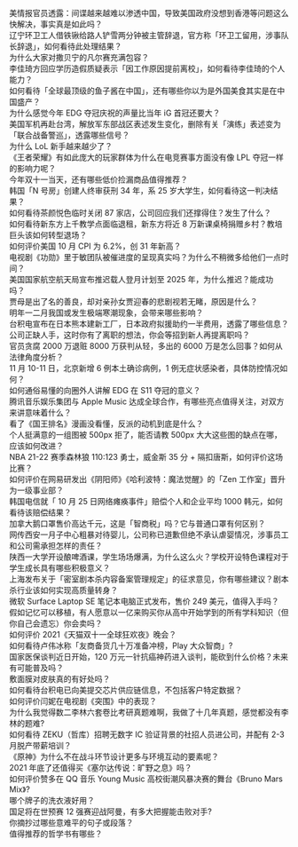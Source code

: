 美情报官员透露：间谍越来越难以渗透中国，导致美国政府没想到香港等问题这么快解决，事实真是如此吗？  
辽宁环卫工人借铁锹给路人铲雪两分钟被主管辞退，官方称「环卫工留用，涉事队长辞退」，如何看待此处理结果？  
为什么大家对撒贝宁的凡尔赛充满包容？  
李佳琦方回应学历造假质疑表示「因工作原因提前离校」，如何看待李佳琦的个人能力？  
如何看待「全球最顶级的鱼子酱在中国」，还有哪些你以为是外国美食其实是在中国盛产？  
为什么感觉今年 EDG 夺冠庆祝的声量比当年 iG 首冠还要大？  
美国军机再赴台湾，解放军东部战区表述发生变化，删除有关「演练」表述变为「联合战备警巡」，透露哪些信号？  
为什么 LoL 新手越来越少了？  
《王者荣耀》有如此庞大的玩家群体为什么在电竞赛事方面没有像 LPL 夺冠一样的影响力呢？  
今年双十一当天，还有哪些低价捡漏商品值得推荐？  
韩国「N 号房」创建人终审获刑 34 年，系 25 岁大学生，如何看待这一判决结果？  
如何看待茶颜悦色临时关闭 87 家店，公司回应我们还撑得住？发生了什么？  
如何看待新东方上千教学点面临退租，新东方将近 8 万新课桌椅捐赠乡村？教培巨头该如何转型退场？  
如何评价美国 10 月 CPI 为 6.2%，创 31 年新高？  
电视剧《功勋》里于敏团队被催进度的呈现真实吗？为什么不稍微多给他们一点时间？  
美国国家航空航天局宣布推迟载人登月计划至 2025 年，为什么推迟？能成功吗？  
贾母是出了名的善良，却对亲孙女贾迎春的悲剧视若无睹，原因是什么？  
明年一二月我国或发生极端寒潮现象，会带来哪些影响？  
台积电宣布在日本熊本建新工厂，日本政府拟援助约一半费用，透露了哪些信息？  
公司正缺人手，这时你有了离职的想法，你会等招到新人再提离职吗？  
官员贪腐 2000 万退赃 8000 万获判从轻，多出的 6000 万是怎么回事？如何从法律角度分析？  
11 月 10-11 日，北京新增 6 例本土确诊病例，1 例无症状感染者，具体防控情况如何？  
如何通俗易懂的向圈外人讲解 EDG 在 S11 夺冠的意义？  
腾讯音乐娱乐集团与 Apple Music 达成全球合作，有哪些亮点值得关注，对双方来讲意味着什么？  
看了《国王排名》漫画没看懂，反派的动机到底是什么？  
个人挺满意的一组图被 500px 拒了，能否请教 500px 大大这些图的缺点在哪，应该如何改进？  
NBA 21-22 赛季森林狼 110:123 勇士，威金斯 35 分 + 隔扣唐斯，如何评价这场比赛？  
如何评价在网易研发出《阴阳师》《哈利波特：魔法觉醒》的「Zen 工作室」晋升为一级事业部？  
韩国电信就「 10 月 25 日网络瘫痪事件」赔偿个人和企业平均 1000 韩元，如何看待该赔偿结果？  
加拿大鹅口罩售价高达千元，这是「智商税」吗？它与普通口罩有何区别？  
网传西安一月子中心粗暴对待婴儿，公司称已道歉但绝不承认虐婴情况，涉事员工和公司需承担怎样的责任？  
陕西一大学开设酿啤酒课，学生场场爆满，为什么这么火？学校开设特色课程对于学生成长具有哪些积极意义？  
上海发布关于「密室剧本杀内容备案管理规定」的征求意见，你有哪些建议？剧本杀行业该如何实现高质量转身？  
微软 Surface Laptop SE 笔记本电脑正式发布，售价 249 美元，值得入手吗？  
假如记忆可以移植，有人愿意以一亿来购买你从高中开始学到的所有学科知识（但你自己会遗忘）你会卖吗？  
如何评价 2021《天猫双十一全球狂欢夜》晚会？  
如何看待卢伟冰称「友商备货几十万准备冲榜，Play 大众智商」?  
国家医保谈判近日开始，120 万元一针抗癌神药进入谈判，能砍到什么价格？未来有可能普及吗？  
敷面膜对皮肤真的有好处吗？  
如何看待台积电已向美提交芯片供应链信息，不包括客户特定数据？  
如何评价闫妮在电视剧《突围》中的表现？  
为什么我觉得数二李林六套卷比考研真题难啊，我做了十几年真题，感觉都没有李林的题难?  
如何看待 ZEKU（哲库）招聘无数字 IC 验证背景的社招人员进公司，并配有 2-3 月脱产带薪培训？  
《原神》为什么不在战斗环节设计更多与环境互动的要素呢？  
2021 年底了还值得买《塞尔达传说：旷野之息》吗？  
如何评价赞多在 QQ 音乐 Young Music 高校街潮风暴决赛的舞台《Bruno Mars Mix》?  
哪个牌子的洗衣液好用？  
国足将在世预赛 12 强赛迎战阿曼，有多大把握能击败对手?  
你摘抄过哪些意难平的句子或段落？  
值得推荐的哲学书有哪些？  
